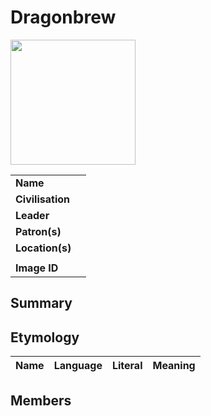# Dragonbrew

<img src="https://raw.githubusercontent.com/jesskelsall/astarus-images/main/symbols/imageid.png" height="200" />

|||
| --- | --- |
| **Name** | | organisation.4
| **Civilisation** | |
| **Leader** | |
| **Patron(s)** | |
| **Location(s)** | |
|||
| **Image ID** | |

## Summary

## Etymology

| Name | Language | Literal | Meaning | 
| --- | --- | --- | --- |

## Members
